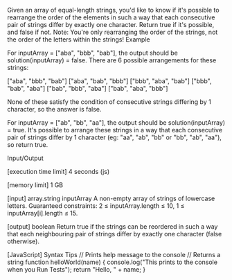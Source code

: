 Given an array of equal-length strings, you'd like to know if it's possible to rearrange the order of the elements in such a way that each consecutive pair of strings differ by exactly one character. Return true if it's possible, and false if not.
Note: You're only rearranging the order of the strings, not the order of the letters within the strings!
Example


For inputArray = ["aba", "bbb", "bab"], the output should be
solution(inputArray) = false.
There are 6 possible arrangements for these strings:

["aba", "bbb", "bab"]
["aba", "bab", "bbb"]
["bbb", "aba", "bab"]
["bbb", "bab", "aba"]
["bab", "bbb", "aba"]
["bab", "aba", "bbb"]

None of these satisfy the condition of consecutive strings differing by 1 character, so the answer is false.


For inputArray = ["ab", "bb", "aa"], the output should be
solution(inputArray) = true.
It's possible to arrange these strings in a way that each consecutive pair of strings differ by 1 character (eg: "aa", "ab", "bb" or "bb", "ab", "aa"), so return true.


Input/Output


[execution time limit] 4 seconds (js)


[memory limit] 1 GB


[input] array.string inputArray
A non-empty array of strings of lowercase letters.
Guaranteed constraints:
2 ≤ inputArray.length ≤ 10,
1 ≤ inputArray[i].length ≤ 15.


[output] boolean
Return true if the strings can be reordered in such a way that each neighbouring pair of strings differ by exactly one character (false otherwise).


[JavaScript] Syntax Tips
// Prints help message to the console
// Returns a string
function helloWorld(name) {
    console.log("This prints to the console when you Run Tests");
    return "Hello, " + name;
}


